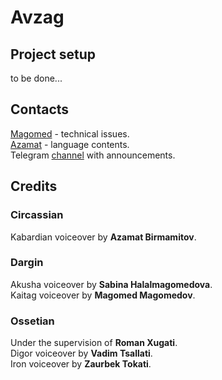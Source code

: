 # Avzag

## Project setup

to be done...

## Contacts

[Magomed](https://twitter.com/alkaitagi) - technical issues.  
[Azamat](https://twitter.com/ABirmamit) - language contents.  
Telegram [channel](https://t.me/avzag) with announcements.

## Credits

### Circassian

Kabardian voiceover by **Azamat Birmamitov**.

### Dargin

Akusha voiceover by **Sabina Halalmagomedova**.  
Kaitag voiceover by **Magomed Magomedov**.

### Ossetian

Under the supervision of **Roman Xugati**.  
Digor voiceover by **Vadim Tsallati**.  
Iron voiceover by **Zaurbek Tokati**.
